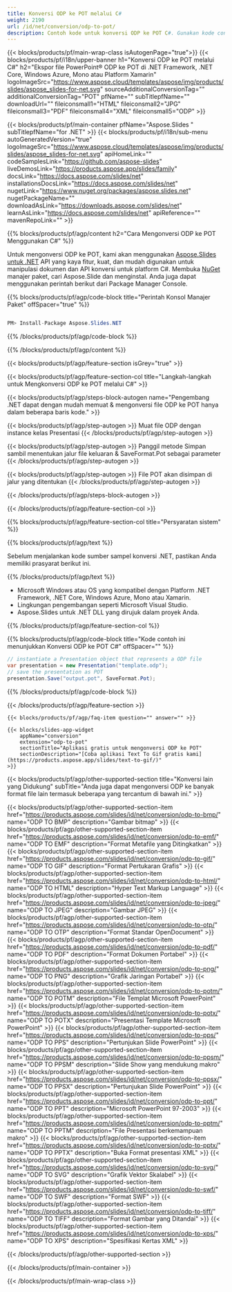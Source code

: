 ```yaml
---
title: Konversi ODP ke POT melalui C#
weight: 2190
url: /id/net/conversion/odp-to-pot/ 
description: Contoh kode untuk konversi ODP ke POT C#. Gunakan kode contoh API untuk file batch ODP ke konversi POT dalam VB.NET, Asp.NET atau aplikasi berbasis .NET.
---
```


{{< blocks/products/pf/main-wrap-class isAutogenPage="true">}}
{{< blocks/products/pf/i18n/upper-banner h1="Konversi ODP ke POT melalui C#" h2="Ekspor file PowerPoint® ODP ke POT di .NET Framework, .NET Core, Windows Azure, Mono atau Platform Xamarin" logoImageSrc="https://www.aspose.cloud/templates/aspose/img/products/slides/aspose_slides-for-net.svg" sourceAdditionalConversionTag="" additionalConversionTag="POT" pfName="" subTitlepfName="" downloadUrl="" fileiconsmall1="HTML" fileiconsmall2="JPG" fileiconsmall3="PDF" fileiconsmall4="XML" fileiconsmall5="ODP" >}}

{{< blocks/products/pf/main-container pfName="Aspose.Slides " subTitlepfName="for .NET" >}}
{{< blocks/products/pf/i18n/sub-menu autoGeneratedVersion="true" logoImageSrc="https://www.aspose.cloud/templates/aspose/img/products/slides/aspose_slides-for-net.svg" apiHomeLink="" codeSamplesLink="https://github.com/aspose-slides" liveDemosLink="https://products.aspose.app/slides/family" docsLink="https://docs.aspose.com/slides/net" installationsDocsLink="https://docs.aspose.com/slides/net" nugetLink="https://www.nuget.org/packages/aspose.slides.net" nugetPackageName="" downloadAsLink="https://downloads.aspose.com/slides/net" learnAsLink="https://docs.aspose.com/slides/net" apiReference="" mavenRepoLink="" >}}

{{% blocks/products/pf/agp/content h2="Cara Mengonversi ODP ke POT Menggunakan C#" %}}

 Untuk mengonversi ODP ke POT, kami akan menggunakan
 [Aspose.Slides untuk .NET](https://products.aspose.com/slides/id/net)
 API yang kaya fitur, kuat, dan mudah digunakan untuk manipulasi dokumen dan API konversi untuk platform C#. Membuka
 [NuGet](https://www.nuget.org/packages/aspose.slides.net)
 manajer paket, cari
 Aspose.Slide
 dan menginstal. Anda juga dapat menggunakan perintah berikut dari Package Manager Console.

{{% blocks/products/pf/agp/code-block title="Perintah Konsol Manajer Paket" offSpacer="true" %}}

```cs

PM> Install-Package Aspose.Slides.NET

```

{{% /blocks/products/pf/agp/code-block %}}

{{% /blocks/products/pf/agp/content %}}

{{< blocks/products/pf/agp/feature-section isGrey="true" >}}


{{< blocks/products/pf/agp/feature-section-col title="Langkah-langkah untuk Mengkonversi ODP ke POT melalui C#" >}}

{{< blocks/products/pf/agp/steps-block-autogen name="Pengembang .NET dapat dengan mudah memuat & mengonversi file ODP ke POT hanya dalam beberapa baris kode." >}}

{{< blocks/products/pf/agp/step-autogen >}}
Muat file ODP dengan instance kelas Presentasi
{{< /blocks/products/pf/agp/step-autogen >}}

{{< blocks/products/pf/agp/step-autogen >}}
Panggil metode Simpan sambil menentukan jalur file keluaran & SaveFormat.Pot sebagai parameter
{{< /blocks/products/pf/agp/step-autogen >}}

{{< blocks/products/pf/agp/step-autogen >}}
File POT akan disimpan di jalur yang ditentukan
{{< /blocks/products/pf/agp/step-autogen >}}

{{< /blocks/products/pf/agp/steps-block-autogen >}}

{{< /blocks/products/pf/agp/feature-section-col >}}

{{% blocks/products/pf/agp/feature-section-col title="Persyaratan sistem" %}}

{{% blocks/products/pf/agp/text %}}

 Sebelum menjalankan kode sumber sampel konversi .NET, pastikan Anda memiliki prasyarat berikut ini.

{{% /blocks/products/pf/agp/text %}}

- Microsoft Windows atau OS yang kompatibel dengan Platform .NET Framework, .NET Core, Windows Azure, Mono atau Xamarin.
- Lingkungan pengembangan seperti Microsoft Visual Studio.
- Aspose.Slides untuk .NET DLL yang dirujuk dalam proyek Anda.

{{% /blocks/products/pf/agp/feature-section-col %}}

{{% blocks/products/pf/agp/code-block title="Kode contoh ini menunjukkan Konversi ODP ke POT C#" offSpacer="" %}}

```cs
// instantiate a Presentation object that represents a ODP file
var presentation = new Presentation("template.odp");
// save the presentation as POT
presentation.Save("output.pot", SaveFormat.Pot); 

```

{{% /blocks/products/pf/agp/code-block %}}

{{< /blocks/products/pf/agp/feature-section >}}

    {{< blocks/products/pf/agp/faq-item question="" answer="" >}}
 

<!-- aboutfile Starts -->

<!-- aboutfile Ends -->

    {{< blocks/slides-app-widget 
        appName="conversion"
        extension="odp-to-pot"
        sectionTitle="Aplikasi gratis untuk mengonversi ODP ke POT" 
        sectionDescription="[Coba aplikasi Text To Gif gratis kami](https://products.aspose.app/slides/text-to-gif/)" 
    >}}
    
{{< blocks/products/pf/agp/other-supported-section title="Konversi lain yang Didukung" subTitle="Anda juga dapat mengonversi ODP ke banyak format file lain termasuk beberapa yang tercantum di bawah ini." >}}

{{< blocks/products/pf/agp/other-supported-section-item href="https://products.aspose.com/slides/id/net/conversion/odp-to-bmp/" name="ODP TO BMP" description="Gambar bitmap" >}}
{{< blocks/products/pf/agp/other-supported-section-item href="https://products.aspose.com/slides/id/net/conversion/odp-to-emf/" name="ODP TO EMF" description="Format Metafile yang Ditingkatkan" >}}
{{< blocks/products/pf/agp/other-supported-section-item href="https://products.aspose.com/slides/id/net/conversion/odp-to-gif/" name="ODP TO GIF" description="Format Pertukaran Grafis" >}}
{{< blocks/products/pf/agp/other-supported-section-item href="https://products.aspose.com/slides/id/net/conversion/odp-to-html/" name="ODP TO HTML" description="Hyper Text Markup Language" >}}
{{< blocks/products/pf/agp/other-supported-section-item href="https://products.aspose.com/slides/id/net/conversion/odp-to-jpeg/" name="ODP TO JPEG" description="Gambar JPEG" >}}
{{< blocks/products/pf/agp/other-supported-section-item href="https://products.aspose.com/slides/id/net/conversion/odp-to-otp/" name="ODP TO OTP" description="Format Standar OpenDocument" >}}
{{< blocks/products/pf/agp/other-supported-section-item href="https://products.aspose.com/slides/id/net/conversion/odp-to-pdf/" name="ODP TO PDF" description="Format Dokumen Portabel" >}}
{{< blocks/products/pf/agp/other-supported-section-item href="https://products.aspose.com/slides/id/net/conversion/odp-to-png/" name="ODP TO PNG" description="Grafik Jaringan Portabel" >}}
{{< blocks/products/pf/agp/other-supported-section-item href="https://products.aspose.com/slides/id/net/conversion/odp-to-potm/" name="ODP TO POTM" description="File Templat Microsoft PowerPoint" >}}
{{< blocks/products/pf/agp/other-supported-section-item href="https://products.aspose.com/slides/id/net/conversion/odp-to-potx/" name="ODP TO POTX" description="Presentasi Template Microsoft PowerPoint" >}}
{{< blocks/products/pf/agp/other-supported-section-item href="https://products.aspose.com/slides/id/net/conversion/odp-to-pps/" name="ODP TO PPS" description="Pertunjukan Slide PowerPoint" >}}
{{< blocks/products/pf/agp/other-supported-section-item href="https://products.aspose.com/slides/id/net/conversion/odp-to-ppsm/" name="ODP TO PPSM" description="Slide Show yang mendukung makro" >}}
{{< blocks/products/pf/agp/other-supported-section-item href="https://products.aspose.com/slides/id/net/conversion/odp-to-ppsx/" name="ODP TO PPSX" description="Pertunjukan Slide PowerPoint" >}}
{{< blocks/products/pf/agp/other-supported-section-item href="https://products.aspose.com/slides/id/net/conversion/odp-to-ppt/" name="ODP TO PPT" description="Microsoft PowerPoint 97-2003" >}}
{{< blocks/products/pf/agp/other-supported-section-item href="https://products.aspose.com/slides/id/net/conversion/odp-to-pptm/" name="ODP TO PPTM" description="File Presentasi berkemampuan makro" >}}
{{< blocks/products/pf/agp/other-supported-section-item href="https://products.aspose.com/slides/id/net/conversion/odp-to-pptx/" name="ODP TO PPTX" description="Buka Format presentasi XML" >}}
{{< blocks/products/pf/agp/other-supported-section-item href="https://products.aspose.com/slides/id/net/conversion/odp-to-svg/" name="ODP TO SVG" description="Grafik Vektor Skalabel" >}}
{{< blocks/products/pf/agp/other-supported-section-item href="https://products.aspose.com/slides/id/net/conversion/odp-to-swf/" name="ODP TO SWF" description="Format SWF" >}}
{{< blocks/products/pf/agp/other-supported-section-item href="https://products.aspose.com/slides/id/net/conversion/odp-to-tiff/" name="ODP TO TIFF" description="Format Gambar yang Ditandai" >}}
{{< blocks/products/pf/agp/other-supported-section-item href="https://products.aspose.com/slides/id/net/conversion/odp-to-xps/" name="ODP TO XPS" description="Spesifikasi Kertas XML" >}}

{{< /blocks/products/pf/agp/other-supported-section >}}

{{< /blocks/products/pf/main-container >}}
    
{{< /blocks/products/pf/main-wrap-class >}}